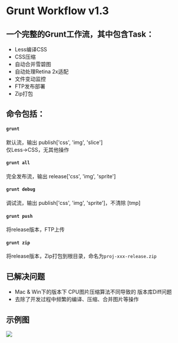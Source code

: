 # Grunt Workflow v1.3

## 一个完整的Grunt工作流，其中包含Task：
    
* Less编译CSS
* CSS压缩
* 自动合并雪碧图
* 自动处理Retina 2x适配
* 文件变动监控
* FTP发布部署
* Zip打包

## 命令包括：

#### `grunt`  

默认流，输出 publish['css', 'img', 'slice']  
仅Less->CSS，无其他操作  

#### `grunt all`
完全发布流，输出 release['css', 'img', 'sprite']

#### `grunt debug`
调试流，输出 publish['css', 'img', 'sprite']，不清除 [tmp]

#### `grunt push`
将release版本，FTP上传

#### `grunt zip`
将release版本，Zip打包到根目录，命名为`proj-xxx-release.zip`

## 已解决问题

* Mac & Win下的版本下 CPU图片压缩算法不同导致的 版本库Diff问题
* 去除了开发过程中频繁的编译、压缩、合并图片等操作

## 示例图

![](http://ww3.sinaimg.cn/large/644eac00gw1e9woj8gddmj20cr0mijuj.jpg)